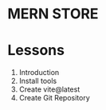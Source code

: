 # MERN STORE 

# Lessons
1. Introduction
2. Install tools
3. Create vite@latest
4. Create Git Repository